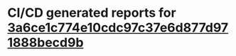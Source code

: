 # CI/CD generated reports for [3a6ce1c774e10cdc97c37e6d877d971888becd9b](https://github.com/hydephp/develop/commit/3a6ce1c774e10cdc97c37e6d877d971888becd9b)
